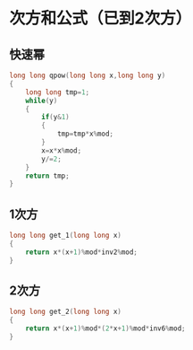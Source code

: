# 次方和公式（已到2次方）

## 快速幂
```c++
long long qpow(long long x,long long y)
{
	long long tmp=1;
	while(y)
	{
		if(y&1)
		{
			tmp=tmp*x%mod;
		}
		x=x*x%mod;
		y/=2;
	}
	return tmp;
} 
```

## 1次方
```c++
long long get_1(long long x)
{
    return x*(x+1)%mod*inv2%mod;
}
```

## 2次方

```c++
long long get_2(long long x)
{
    return x*(x+1)%mod*(2*x+1)%mod*inv6%mod;
}
```